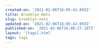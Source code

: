 ```yaml
---
created-on: '2021-02-06T16:05:42.093Z'
title: Brooklyn Nets
slug: brooklyn-nets
updated-on: '2021-02-06T16:05:42.093Z'
published-on: '2021-02-06T16:08:27.187Z'
layout: '[tags].html'
tags: tags
---
```



